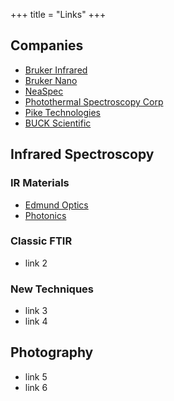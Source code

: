 +++
title = "Links"
+++

## Companies
- [Bruker Infrared](https://www.bruker.com/products/infrared-near-infrared-and-raman-spectroscopy.html)
- [Bruker Nano](https://www.bruker.com/products/surface-and-dimensional-analysis/nanoscale-infrared-spectrometers/anasys-nanoir3/overview.html)
- [NeaSpec](http://www.neaspec.com/)
- [Photothermal Spectroscopy Corp](https://www.photothermal.com/)
- [Pike Technologies](https://www.piketech.com/)
- [BUCK Scientific](https://www.bucksci.com/pages/ir-ftir-accessories-page/)

## Infrared Spectroscopy

### IR Materials
- [Edmund Optics](https://www.edmundoptics.com.sg/knowledge-center/application-notes/optics/the-correct-material-for-infrared-applications/)
- [Photonics](https://www.photonics.com/Articles/Common_Infrared_Optical_Materials_and_Coatings_A/a25495)

### Classic FTIR
- link 2
### New Techniques
- link 3
- link 4

## Photography
- link 5
- link 6
